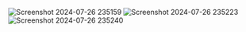 
![Screenshot 2024-07-26 235159](https://github.com/user-attachments/assets/ef7c0602-e481-40a9-a8f2-5be002aeea6d)
![Screenshot 2024-07-26 235223](https://github.com/user-attachments/assets/dbcb96ae-8fc1-4757-bcce-1138789f5cae)
![Screenshot 2024-07-26 235240](https://github.com/user-attachments/assets/1446b12f-b21b-438d-9e82-241df6d75ecb)
